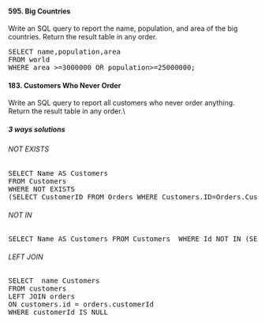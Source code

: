 #### 595. Big Countries
Write an SQL query to report the name, population, and area of the big countries.
Return the result table in any order.
<pre>
SELECT name,population,area
FROM world
WHERE area >=3000000 OR population>=25000000;
</pre>

#### 183. Customers Who Never Order
Write an SQL query to report all customers who never order anything.
Return the result table in any order.\

##### 3 ways solutions
###### NOT EXISTS
<pre>SELECT Name AS Customers
FROM Customers
WHERE NOT EXISTS
(SELECT CustomerID FROM Orders WHERE Customers.ID=Orders.CustomerID);</pre>
###### NOT IN
<pre>SELECT Name AS Customers FROM Customers  WHERE Id NOT IN (SELECT CustomerId FROM Orders);</pre>
###### LEFT JOIN
<pre>SELECT  name Customers
FROM customers
LEFT JOIN orders 
ON customers.id = orders.customerId
WHERE customerId IS NULL</pre>
